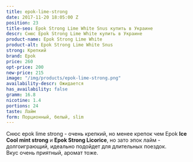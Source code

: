 ```yaml
---
title: epok-lime-strong
date: 2017-11-20 18:05:00 Z
position: 23
title-seo: Epok Strong Lime White Snus купить в Украине
descr: Снюс Epok Strong Lime White купить в Украине
product-name: Epok Strong Lime White
product-alt: Epok Strong Lime White Snus
strong: Крепкий
brand: Epok
price: 260
opt-price: 200
new-price: 215
image: "/img/products/epok-lime-strong.png"
availability-descr: Ожидается
has_availability: false
gramm: 16.8
nicotine: 1.4
portions: 24
taste: Лайм
form: Порционный, белый, slim
---
```


Снюс epok lime strong - очень крепкий, но менее крепок чем Epok **Ice Cool mint strong** и **Epok Strong Licorice**, но зато эпок лайм - долгоиграющий, идеально подойдет для длительных поездок.<br>
Вкус очень приятный, аромат тоже.